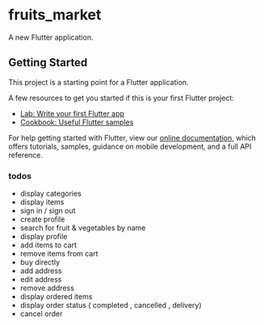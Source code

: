 # fruits_market

A new Flutter application.

## Getting Started

This project is a starting point for a Flutter application.

A few resources to get you started if this is your first Flutter project:

- [Lab: Write your first Flutter app](https://flutter.dev/docs/get-started/codelab)
- [Cookbook: Useful Flutter samples](https://flutter.dev/docs/cookbook)

For help getting started with Flutter, view our
[online documentation](https://flutter.dev/docs), which offers tutorials,
samples, guidance on mobile development, and a full API reference.


### todos 
- display categories 
- display items 
- sign in / sign out 
- create profile 
- search for fruit & vegetables by name 
- display profile 
- add items to cart 
- remove items from cart 
- buy directly 
- add address 
- edit address 
- remove address 
- display ordered items 
- display order status ( completed , cancelled , delivery)
- cancel order 


